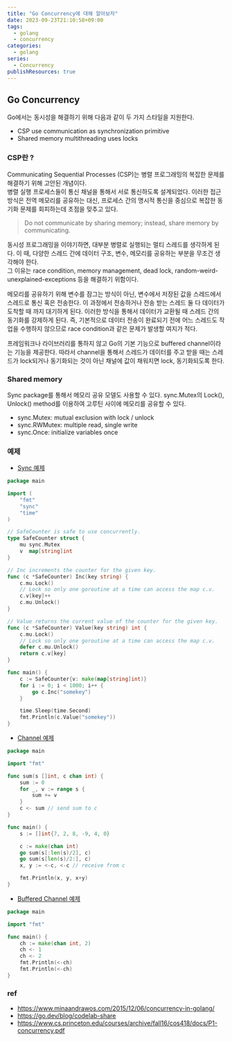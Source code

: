 ```yaml
---
title: "Go Concurrency에 대해 알아보자"
date: 2023-09-23T21:10:58+09:00
tags:
  - golang
  - concurrency
categories:
  - golang
series:
  - Concurrency
publishResources: true
---
```


## Go Concurrency

Go에서는 동시성을 해결하기 위해 다음과 같이 두 가지 스타일을 지원한다.

- CSP use communication as synchronization primitive
- Shared memory multithreading uses locks

### CSP란 ?

Communicating Sequential Processes (CSP)는 병렬 프로그래밍의 복잡한 문제를 해결하기 위해 고안된 개념이다.  
병렬 실행 프로세스들이 통신 채널을 통해서 서로 통신하도록 설계되었다. 이러한 접근 방식은 전역 메모리를 공유하는 대신, 프로세스 간의 명시적 통신을 중심으로 복잡한 동기화 문제를 회피하는데 초점을 맞추고 있다.

> Do not communicate by sharing memory; instead, share memory by communicating.

동시성 프로그래밍을 이야기하면, 대부분 병렬로 실행되는 멀티 스레드를 생각하게 된다. 이 때, 다양한 스레드 간에 데이터 구조, 변수, 메모리를 공유하는 부분을 무조건 생각해야 한다.  
그 이유는 race condition, memory management, dead lock, random-weird-unexplained-exceptions 등을 해결하기 위함이다.

메모리를 공유하기 위해 변수를 잠그는 방식이 아닌, 변수에서 저장된 값을 스레드에서 스레드로 통신 혹은 전송한다. 이 과정에서 전송하거나 전송 받는 스레드 둘 다 데이터가 도착할 때 까지 대기하게 된다.
이러한 방식을 통해서 데이터가 교환될 때 스레드 간의 동기화를 강제하게 된다. 즉, 기본적으로 데이터 전송이 완료되기 전에 어느 스레드도 작업을 수행하지 않으므로 race condition과 같은 문제가 발생할 여지가 적다.

프레임워크나 라이브러리를 통하지 않고 Go의 기본 기능으로 buffered channel이라는 기능을 제공한다. 따라서 channel을 통해서 스레드가 데이터를 주고 받을 때는 스레드가 lock되거나 동기화되는 것이 아닌 채널에 값이 채워지면 lock, 동기화되도록 한다.

### Shared memory

Sync package를 통해서 메모리 공유 모델도 사용할 수 있다. sync.Mutex의 Lock(), Unlock() method를 이용하여 고루틴 사이에 메모리를 공유할 수 있다.

- sync.Mutex: mutual exclusion with lock / unlock
- sync.RWMutex: multiple read, single write
- sync.Once: initialize variables once 

### 예제

- [Sync 예제](https://go.dev/tour/concurrency/9)

```go
package main

import (
	"fmt"
	"sync"
	"time"
)

// SafeCounter is safe to use concurrently.
type SafeCounter struct {
	mu sync.Mutex
	v  map[string]int
}

// Inc increments the counter for the given key.
func (c *SafeCounter) Inc(key string) {
	c.mu.Lock()
	// Lock so only one goroutine at a time can access the map c.v.
	c.v[key]++
	c.mu.Unlock()
}

// Value returns the current value of the counter for the given key.
func (c *SafeCounter) Value(key string) int {
	c.mu.Lock()
	// Lock so only one goroutine at a time can access the map c.v.
	defer c.mu.Unlock()
	return c.v[key]
}

func main() {
	c := SafeCounter{v: make(map[string]int)}
	for i := 0; i < 1000; i++ {
		go c.Inc("somekey")
	}

	time.Sleep(time.Second)
	fmt.Println(c.Value("somekey"))
}
```

- [Channel 예제](https://go.dev/tour/concurrency/2)

```go
package main

import "fmt"

func sum(s []int, c chan int) {
	sum := 0
	for _, v := range s {
		sum += v
	}
	c <- sum // send sum to c
}

func main() {
	s := []int{7, 2, 8, -9, 4, 0}

	c := make(chan int)
	go sum(s[:len(s)/2], c)
	go sum(s[len(s)/2:], c)
	x, y := <-c, <-c // receive from c

	fmt.Println(x, y, x+y)
}
```

- [Buffered Channel 예제](https://go.dev/tour/concurrency/3)

```go
package main

import "fmt"

func main() {
	ch := make(chan int, 2)
	ch <- 1
	ch <- 2
	fmt.Println(<-ch)
	fmt.Println(<-ch)
}
```

### ref

- https://www.minaandrawos.com/2015/12/06/concurrency-in-golang/
- https://go.dev/blog/codelab-share
- https://www.cs.princeton.edu/courses/archive/fall16/cos418/docs/P1-concurrency.pdf